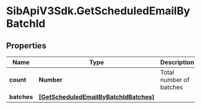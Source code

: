 # SibApiV3Sdk.GetScheduledEmailByBatchId

## Properties
Name | Type | Description | Notes
------------ | ------------- | ------------- | -------------
**count** | **Number** | Total number of batches | [optional] 
**batches** | [**[GetScheduledEmailByBatchIdBatches]**](GetScheduledEmailByBatchIdBatches.md) |  | [optional] 



